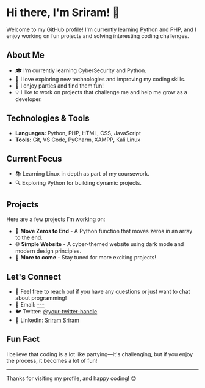 # Hi there, I'm Sriram! 👋

Welcome to my GitHub profile! I'm currently learning Python and PHP, and I enjoy working on fun projects and solving interesting coding challenges.

## About Me
- 🎓 I’m currently learning CyberSecurity and Python.
- 🌱 I love exploring new technologies and improving my coding skills.
- 🎉 I enjoy parties and find them fun!
- 💡 I like to work on projects that challenge me and help me grow as a developer.

## Technologies & Tools
- **Languages:** Python, PHP, HTML, CSS, JavaScript
- **Tools:** Git, VS Code, PyCharm, XAMPP, Kali Linux

## Current Focus
- 📚 Learning Linux in depth as part of my coursework.
- 🔍 Exploring Python for building dynamic projects.

## Projects
Here are a few projects I’m working on:
- 🔢 **Move Zeros to End** - A Python function that moves zeros in an array to the end.
- 🌐 **Simple Website** - A cyber-themed website using dark mode and modern design principles.
- 🚀 **More to come** - Stay tuned for more exciting projects!

## Let's Connect
- 💬 Feel free to reach out if you have any questions or just want to chat about programming!
- 📧 Email: [---](mailto:your-email@example.com)
- 🐦 Twitter: [@your-twitter-handle](https://twitter.com/your-twitter-handle)
- 💼 LinkedIn: [Sriram Sriram](https://linkedin.com/in/sriram-sriram) 

## Fun Fact
I believe that coding is a lot like partying—it's challenging, but if you enjoy the process, it becomes a lot of fun!

---

Thanks for visiting my profile, and happy coding! 😊
